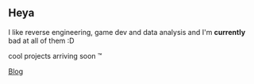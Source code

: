 ## Heya

I like reverse engineering, game dev and data analysis and I'm **currently** bad at all of them :D 

cool projects arriving soon ™

[Blog](https://cheshireviolet.github.io/)
